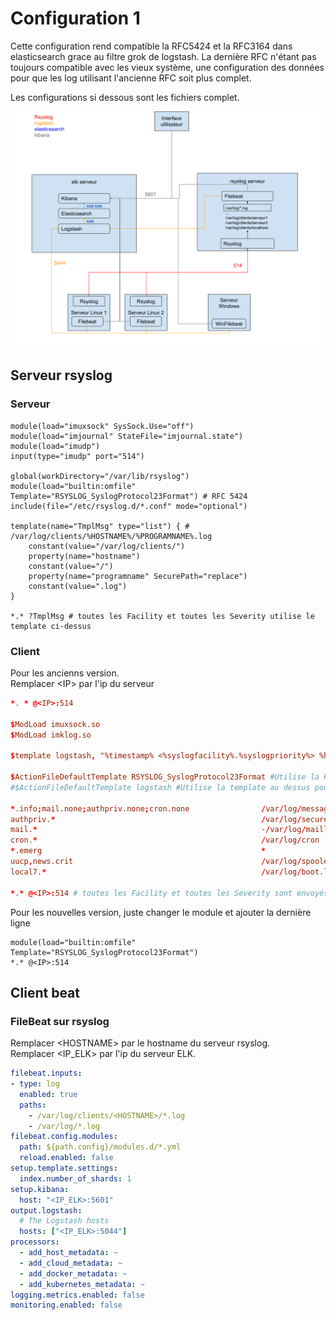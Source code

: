 # Configuration 1

Cette configuration rend compatible la RFC5424 et la RFC3164 dans elasticsearch grace au filtre grok de logstash. La dernière RFC n'étant pas toujours compatible avec les vieux système, une configuration des données pour que les log utilisant l'ancienne RFC soit plus complet.

Les configurations si dessous sont les fichiers complet.

![test](config1.png?raw=true)

## Serveur rsyslog 

### Serveur
```
module(load="imuxsock" SysSock.Use="off")
module(load="imjournal" StateFile="imjournal.state")
module(load="imudp")
input(type="imudp" port="514")
 
global(workDirectory="/var/lib/rsyslog")
module(load="builtin:omfile" Template="RSYSLOG_SyslogProtocol23Format") # RFC 5424
include(file="/etc/rsyslog.d/*.conf" mode="optional")
 
template(name="TmplMsg" type="list") { # /var/log/clients/%HOSTNAME%/%PROGRAMNAME%.log
    constant(value="/var/log/clients/")
    property(name="hostname")
    constant(value="/")
    property(name="programname" SecurePath="replace")
    constant(value=".log")
}
 
*.* ?TmplMsg # toutes les Facility et toutes les Severity utilise le template ci-dessus
```

### Client
Pour les ancienns version.<br>
Remplacer \<IP\> par l'ip du serveur
```conf
*. * @<IP>:514

$ModLoad imuxsock.so
$ModLoad imklog.so
 
$template logstash, "%timestamp% <%syslogfacility%.%syslogpriority%> %hostname% %programname%: %msg%\n"
 
$ActionFileDefaultTemplate RSYSLOG_SyslogProtocol23Format #Utilise la RFC 5424 si possible
#$ActionFileDefaultTemplate logstash #Utilise la template au dessus pour enregistrer les facility et les priority (ne le fais pas de base) et rendre compatible avec logstash
 
*.info;mail.none;authpriv.none;cron.none                /var/log/messages
authpriv.*                                              /var/log/secure
mail.*                                                  -/var/log/maillog
cron.*                                                  /var/log/cron
*.emerg                                                 *
uucp,news.crit                                          /var/log/spooler
local7.*                                                /var/log/boot.log
 
*.* @<IP>:514 # toutes les Facility et toutes les Severity sont envoyés à l'ip (en copie)
```
Pour les nouvelles version, juste changer le module et ajouter la dernière ligne
```
module(load="builtin:omfile" Template="RSYSLOG_SyslogProtocol23Format")
*.* @<IP>:514
```

## Client beat

### FileBeat sur rsyslog
Remplacer \<HOSTNAME\> par le hostname du serveur rsyslog.<br>
Remplacer \<IP_ELK\> par l'ip du serveur ELK.

```yml
filebeat.inputs:
- type: log
  enabled: true
  paths:
    - /var/log/clients/<HOSTNAME>/*.log
    - /var/log/*.log
filebeat.config.modules:
  path: ${path.config}/modules.d/*.yml
  reload.enabled: false
setup.template.settings:
  index.number_of_shards: 1
setup.kibana:
  host: "<IP_ELK>:5601"
output.logstash:
  # The Logstash hosts
  hosts: ["<IP_ELK>:5044"]
processors:
  - add_host_metadata: ~
  - add_cloud_metadata: ~
  - add_docker_metadata: ~
  - add_kubernetes_metadata: ~
logging.metrics.enabled: false
monitoring.enabled: false
```
